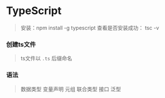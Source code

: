 # TypeScript
> 安装：npm install -g typescript
> 查看是否安装成功： tsc -v

### 创建ts文件
> ts文件以 `.ts` 后缀命名

### 语法
> 数据类型
> 变量声明
> 元组
> 联合类型
> 接口
> 泛型